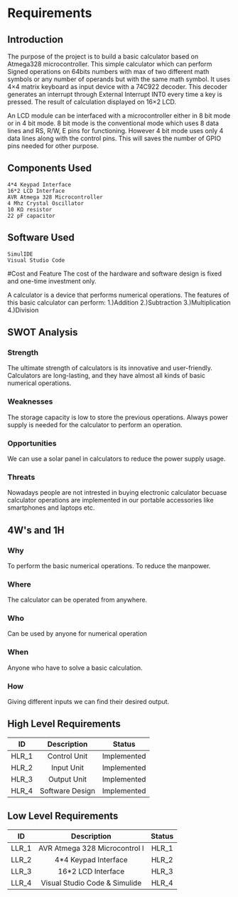 # Requirements

## Introduction
The purpose of the project is to build a basic calculator based on Atmega328 microcontroller. This simple calculator which can perform Signed operations on 64bits numbers with max of two different math symbols or any number of operands but with the same math symbol. It uses 4×4 matrix keyboard as input device with a 74C922 decoder. This decoder generates an interrupt through External Interrupt INT0 every time a key is pressed. The result of calculation displayed on 16×2 LCD.

An LCD module can be interfaced with a microcontroller either in 8 bit mode or in 4 bit mode. 8 bit mode is the conventional mode which uses 8 data lines and RS, R/W, E pins for functioning. However 4 bit mode uses only 4 data lines along with the control pins. This will saves the number of GPIO pins needed for other purpose.

## Components Used
    4*4 Keypad Interface
    16*2 LCD Interface
    AVR Atmega 328 Microcontroller
    4 Mhz Crystal Oscillator
    10 KΩ resistor
    22 pF capacitor

## Software Used
    SimulIDE
    Visual Studio Code

#Cost and Feature
    The cost of the hardware and software design is fixed and one-time investment only.

A calculator is a device that performs numerical operations. The features of this basic calculator can perform:
    1.)Addition
    2.)Subtraction
    3.)Multiplication
    4.)Division


## SWOT Analysis

### Strength
The ultimate strength of calculators is its innovative and user-friendly.
Calculators are long-lasting, and they have almost all kinds of basic numerical operations.

### Weaknesses
The storage capacity is low to store the previous operations.
Always power supply is needed for the calculator to perform an operation.

### Opportunities
We can use a solar panel in calculators to reduce the power supply usage.

### Threats
Nowadays people are not intrested in buying electronic calculator becuase calculator operations are implemented in our portable accessories like smartphones and laptops etc.


## 4W's and 1H

### Why
To perform the basic numerical operations.
To reduce the manpower.
### Where
The calculator can be operated from anywhere.
### Who
Can be used by anyone for numerical operation
### When
Anyone who have to solve a basic calculation.
### How
Giving different inputs we can find their desired output.

## High Level Requirements

|ID | Description|	Status|
|:------:|:-------:|:-------:|
|HLR_1   |	Control Unit|   Implemented|
|HLR_2   |  Input Unit   | Implemented|
|HLR_3   |  Output Unit  | Implemented|
|HLR_4   |  Software Design  | Implemented|

## Low Level Requirements

|ID | Description|	Status|
|:------:|:-------:|:-------:|
|LLR_1   |  AVR Atmega 328 Microcontrol l| HLR_1|  Implemented|
|LLR_2   |  4*4 Keypad Interface    | HLR_2| Implemented|
|LLR_3   |  16*2 LCD Interface  | HLR_3| Implemented|
|LLR_4   |  Visual Studio Code & Simulide   | HLR_4| Implemented|